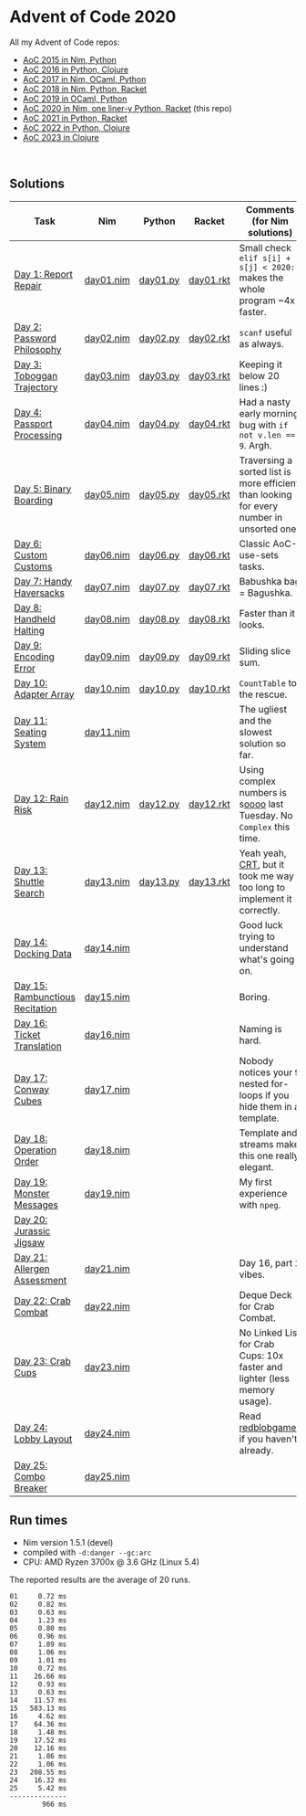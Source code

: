 # Advent of Code 2020

All my Advent of Code repos:

* [AoC 2015 in Nim, Python](https://github.com/narimiran/advent_of_code_2015)
* [AoC 2016 in Python, Clojure](https://github.com/narimiran/advent_of_code_2016)
* [AoC 2017 in Nim, OCaml, Python](https://github.com/narimiran/AdventOfCode2017)
* [AoC 2018 in Nim, Python, Racket](https://github.com/narimiran/AdventOfCode2018)
* [AoC 2019 in OCaml, Python](https://github.com/narimiran/AdventOfCode2019)
* [AoC 2020 in Nim, one liner-y Python, Racket](https://github.com/narimiran/AdventOfCode2020) (this repo)
* [AoC 2021 in Python, Racket](https://github.com/narimiran/AdventOfCode2021)
* [AoC 2022 in Python, Clojure](https://github.com/narimiran/AdventOfCode2022)
* [AoC 2023 in Clojure](https://github.com/narimiran/AdventOfCode2023)



&nbsp;


## Solutions



Task                                                                    | Nim                        | Python                      | Racket                        | Comments (for Nim solutions)
---                                                                     | ---                        | ---                         | ---                           | ---
[Day 1: Report Repair](https://adventofcode.com/2020/day/1)             | [day01.nim](nim/day01.nim) | [day01.py](python/day01.py) | [day01.rkt](racket/day01.rkt) | Small check `elif s[i] + s[j] < 2020:` makes the whole program ~4x faster.
[Day 2: Password Philosophy](https://adventofcode.com/2020/day/2)       | [day02.nim](nim/day02.nim) | [day02.py](python/day02.py) | [day02.rkt](racket/day02.rkt) | `scanf` useful as always.
[Day 3: Toboggan Trajectory](https://adventofcode.com/2020/day/3)       | [day03.nim](nim/day03.nim) | [day03.py](python/day03.py) | [day03.rkt](racket/day03.rkt) | Keeping it below 20 lines :)
[Day 4: Passport Processing](https://adventofcode.com/2020/day/4)       | [day04.nim](nim/day04.nim) | [day04.py](python/day04.py) | [day04.rkt](racket/day04.rkt) | Had a nasty early morning bug with `if not v.len == 9`. Argh.
[Day 5: Binary Boarding](https://adventofcode.com/2020/day/5)           | [day05.nim](nim/day05.nim) | [day05.py](python/day05.py) | [day05.rkt](racket/day05.rkt) | Traversing a sorted list is more efficient than looking for every number in unsorted one.
[Day 6: Custom Customs](https://adventofcode.com/2020/day/6)            | [day06.nim](nim/day06.nim) | [day06.py](python/day06.py) | [day06.rkt](racket/day06.rkt) | Classic AoC-use-sets tasks.
[Day 7: Handy Haversacks](https://adventofcode.com/2020/day/7)          | [day07.nim](nim/day07.nim) | [day07.py](python/day07.py) | [day07.rkt](racket/day07.rkt) | Babushka bag = Bagushka.
[Day 8: Handheld Halting](https://adventofcode.com/2020/day/8)          | [day08.nim](nim/day08.nim) | [day08.py](python/day08.py) | [day08.rkt](racket/day08.rkt) | Faster than it looks.
[Day 9: Encoding Error](https://adventofcode.com/2020/day/9)            | [day09.nim](nim/day09.nim) | [day09.py](python/day09.py) | [day09.rkt](racket/day09.rkt) | Sliding slice sum.
[Day 10: Adapter Array](https://adventofcode.com/2020/day/10)           | [day10.nim](nim/day10.nim) | [day10.py](python/day10.py) | [day10.rkt](racket/day10.rkt) | `CountTable` to the rescue.
[Day 11: Seating System](https://adventofcode.com/2020/day/11)          | [day11.nim](nim/day11.nim) |                             |                               | The ugliest and the slowest solution so far.
[Day 12: Rain Risk](https://adventofcode.com/2020/day/12)               | [day12.nim](nim/day12.nim) | [day12.py](python/day12.py) | [day12.rkt](racket/day12.rkt) | Using complex numbers is s[o][1][o][2][o][3][o][4] last Tuesday. No `Complex` this time.
[Day 13: Shuttle Search](https://adventofcode.com/2020/day/13)          | [day13.nim](nim/day13.nim) | [day13.py](python/day13.py) | [day13.rkt](racket/day13.rkt) | Yeah yeah, [CRT](https://en.wikipedia.org/wiki/Chinese_remainder_theorem), but it took me way too long to implement it correctly.
[Day 14: Docking Data](https://adventofcode.com/2020/day/14)            | [day14.nim](nim/day14.nim) |                             |                               | Good luck trying to understand what's going on.
[Day 15: Rambunctious Recitation](https://adventofcode.com/2020/day/15) | [day15.nim](nim/day15.nim) |                             |                               | Boring.
[Day 16: Ticket Translation](https://adventofcode.com/2020/day/16)      | [day16.nim](nim/day16.nim) |                             |                               | Naming is hard.
[Day 17: Conway Cubes](https://adventofcode.com/2020/day/17)            | [day17.nim](nim/day17.nim) |                             |                               | Nobody notices your 9 nested for-loops if you hide them in a template.
[Day 18: Operation Order](https://adventofcode.com/2020/day/18)         | [day18.nim](nim/day18.nim) |                             |                               | Template and streams make this one really elegant.
[Day 19: Monster Messages](https://adventofcode.com/2020/day/19)        | [day19.nim](nim/day19.nim) |                             |                               | My first experience with `npeg`.
[Day 20: Jurassic Jigsaw](https://adventofcode.com/2020/day/20)         |                            |                             |                               |
[Day 21: Allergen Assessment](https://adventofcode.com/2020/day/21)     | [day21.nim](nim/day21.nim) |                             |                               | Day 16, part 2 vibes.
[Day 22: Crab Combat](https://adventofcode.com/2020/day/22)             | [day22.nim](nim/day22.nim) |                             |                               | Deque Deck for Crab Combat.
[Day 23: Crab Cups](https://adventofcode.com/2020/day/23)               | [day23.nim](nim/day23.nim) |                             |                               | No Linked List for Crab Cups: 10x faster and lighter (less memory usage).
[Day 24: Lobby Layout](https://adventofcode.com/2020/day/24)            | [day24.nim](nim/day24.nim) |                             |                               | Read [redblobgames](https://www.redblobgames.com/grids/hexagons/) if you haven't already.
[Day 25: Combo Breaker](https://adventofcode.com/2020/day/25)           | [day25.nim](nim/day25.nim) |                             |                               |



[1]: https://github.com/narimiran/advent_of_code_2016/blob/master/python/day_01.py
[2]: https://github.com/narimiran/advent_of_code_2016/blob/master/python/day_02.py
[3]: https://github.com/narimiran/AdventOfCode2017/blob/master/nim/day19.nim
[4]: https://github.com/narimiran/AdventOfCode2017/blob/master/python/day22.py



## Run times

* Nim version 1.5.1 (devel)
* compiled with `-d:danger --gc:arc`
* CPU: AMD Ryzen 3700x @ 3.6 GHz (Linux 5.4)

The reported results are the average of 20 runs.

```
01     0.72 ms
02     0.82 ms
03     0.63 ms
04     1.23 ms
05     0.80 ms
06     0.96 ms
07     1.89 ms
08     1.06 ms
09     1.01 ms
10     0.72 ms
11    26.66 ms
12     0.93 ms
13     0.63 ms
14    11.57 ms
15   583.13 ms
16     4.62 ms
17    64.36 ms
18     1.48 ms
19    17.52 ms
20    12.16 ms
21     1.86 ms
22     1.06 ms
23   208.55 ms
24    16.32 ms
25     5.42 ms
--------------
        966 ms
```
